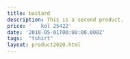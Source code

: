 ```yaml
---
title: bastard
description: This is a second product.
price: '   kol 25422'
date: '2018-05-01T00:00:00.000Z'
tags:  "tshirt"
layout: product2020.html
---
```


